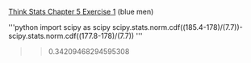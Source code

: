 [Think Stats Chapter 5 Exercise 1](http://greenteapress.com/thinkstats2/html/thinkstats2006.html#toc50) (blue men)


'''python
import scipy as scipy
scipy.stats.norm.cdf((185.4-178)/(7.7))-scipy.stats.norm.cdf((177.8-178)/(7.7))
'''

>> 0.34209468294595308
